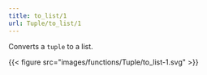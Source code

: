 ```yaml
---
title: to_list/1
url: Tuple/to_list/1
---
```



Converts a `tuple` to a list.

{{< figure src="images/functions/Tuple/to_list-1.svg" >}}
